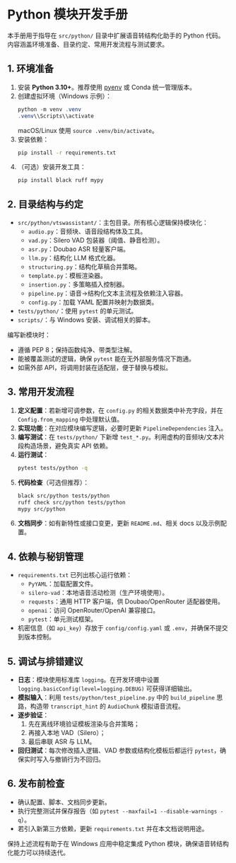 # Python 模块开发手册

本手册用于指导在 `src/python/` 目录中扩展语音转结构化助手的 Python 代码。
内容涵盖环境准备、目录约定、常用开发流程与测试要求。

## 1. 环境准备

1. 安装 **Python 3.10+**。推荐使用 [pyenv](https://github.com/pyenv/pyenv) 或 Conda 统一管理版本。
2. 创建虚拟环境（Windows 示例）：
   ```powershell
   python -m venv .venv
   .venv\\Scripts\\activate
   ```
   macOS/Linux 使用 `source .venv/bin/activate`。
3. 安装依赖：
   ```bash
   pip install -r requirements.txt
   ```
4. （可选）安装开发工具：
   ```bash
   pip install black ruff mypy
   ```

## 2. 目录结构与约定

- `src/python/vtswassistant/`：主包目录。所有核心逻辑保持模块化：
  - `audio.py`：音频块、语音段结构体及工具。
  - `vad.py`：Silero VAD 包装器（阈值、静音检测）。
  - `asr.py`：Doubao ASR 轻量客户端。
  - `llm.py`：结构化 LLM 格式化器。
  - `structuring.py`：结构化草稿合并策略。
  - `template.py`：模板渲染器。
  - `insertion.py`：多策略插入控制器。
  - `pipeline.py`：语音→结构化文本主流程及依赖注入容器。
  - `config.py`：加载 YAML 配置并映射为数据类。
- `tests/python/`：使用 `pytest` 的单元测试。
- `scripts/`：与 Windows 安装、调试相关的脚本。

编写新模块时：
- 遵循 PEP 8；保持函数纯净、带类型注解。
- 能被覆盖测试的逻辑，确保 `pytest` 能在无外部服务情况下跑通。
- 如需外部 API，将调用封装在适配层，便于替换与模拟。

## 3. 常用开发流程

1. **定义配置**：若新增可调参数，在 `config.py` 的相关数据类中补充字段，并在 `Config.from_mapping` 中处理默认值。
2. **实现功能**：在对应模块编写逻辑，必要时更新 `PipelineDependencies` 注入。
3. **编写测试**：在 `tests/python/` 下新增 `test_*.py`。利用虚构的音频块/文本片段构造场景，避免真实 API 依赖。
4. **运行测试**：
   ```bash
   pytest tests/python -q
   ```
5. **代码检查**（可选但推荐）：
   ```bash
   black src/python tests/python
   ruff check src/python tests/python
   mypy src/python
   ```
6. **文档同步**：如有新特性或接口变更，更新 `README.md`、相关 docs 以及示例配置。

## 4. 依赖与秘钥管理

- `requirements.txt` 已列出核心运行依赖：
  - `PyYAML`：加载配置文件。
  - `silero-vad`：本地语音活动检测（生产环境使用）。
  - `requests`：通用 HTTP 客户端，供 Doubao/OpenRouter 适配器使用。
  - `openai`：访问 OpenRouter/OpenAI 兼容接口。
  - `pytest`：单元测试框架。
- 机密信息（如 `api_key`）存放于 `config/config.yaml` 或 `.env`，并确保不提交到版本控制。

## 5. 调试与排错建议

- **日志**：模块使用标准库 `logging`。在开发环境中设置 `logging.basicConfig(level=logging.DEBUG)` 可获得详细输出。
- **模拟输入**：利用 `tests/python/test_pipeline.py` 中的 `build_pipeline` 思路，构造带 `transcript_hint` 的 `AudioChunk` 模拟语音流程。
- **逐步验证**：
  1. 先在离线环境验证模板渲染与合并策略；
  2. 再接入本地 VAD（Silero）；
  3. 最后串联 ASR 与 LLM。
- **回归测试**：每次修改插入逻辑、VAD 参数或结构化模板后都运行 `pytest`，确保实时写入与撤销行为不回归。

## 6. 发布前检查

- 确认配置、脚本、文档同步更新。
- 执行完整测试并保存报告（如 `pytest --maxfail=1 --disable-warnings -q`）。
- 若引入新第三方依赖，更新 `requirements.txt` 并在本文档说明用途。

保持上述流程有助于在 Windows 应用中稳定集成 Python 模块，确保语音转结构化能力可以持续迭代。
